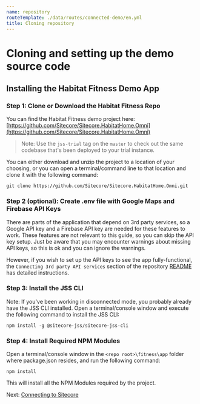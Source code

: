 ```yaml
---
name: repository
routeTemplate: ./data/routes/connected-demo/en.yml
title: Cloning repository
---
```


# Cloning and setting up the demo source code

## Installing the Habitat Fitness Demo App

### Step 1: Clone or Download the Habitat Fitness Repo 
You can find the Habitat Fitness demo project here:
[https://github.com/Sitecore/Sitecore.HabitatHome.Omni](https://github.com/Sitecore/Sitecore.HabitatHome.Omni)

> Note: Use the `jss-trial` tag on the `master` to check out the same codebase that's been deployed to your trial instance.

You can either download and unzip the project to a location of your choosing, or you can open a terminal/command line to that location and clone it with the following command:

```text
git clone https://github.com/Sitecore/Sitecore.HabitatHome.Omni.git
```

### Step 2 (optional): Create .env file with Google Maps and Firebase API Keys
There are parts of the application that depend on 3rd party services, so a Google API key and a Firebase API key are needed for these features to work. These features are not relevant to this guide, so you can skip the API key setup. Just be aware that you may encounter warnings about missing API keys, so this is ok and you can ignore the warnings.

However, if you wish to set up the API keys to see the app fully-functional, the `Connecting 3rd party API services` section of the repository 
[README](https://github.com/Sitecore/Sitecore.HabitatHome.Omni/blob/master/fitness/app/README.md#connecting-3rd-party-api-services) has detailed instructions.

### Step 3: Install the JSS CLI
Note: If you've been working in disconnected mode, you probably already have the JSS CLI installed.
Open a terminal/console window and execute the following command to install the JSS CLI:
```text
npm install -g @sitecore-jss/sitecore-jss-cli
```
### Step 4:	Install Required NPM Modules
Open a terminal/console window in the `<repo root>\fitness\app` folder where package.json resides, and run the following command:

```text
npm install
```

This will install all the NPM Modules required by the project.

Next: [Connecting to Sitecore](/connected-demo/getting-started/connecting)
